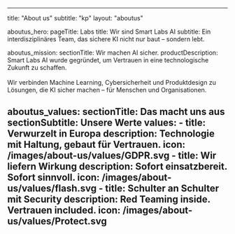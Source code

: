 
---
title: "About us"
subtitle: "kp"
layout: "aboutus"

aboutus_hero:
  pageTitle: Labs
  title: Wir sind Smart Labs AI
  subtitle: Ein interdisziplinäres Team, das sichere KI nicht nur baut – sondern lebt.

aboutus_mission:
  sectionTitle: Wir machen AI sicher.
  productDescription: Smart Labs AI wurde gegründet, um Vertrauen in eine technologische Zukunft zu schaffen. <br><br> Wir verbinden Machine Learning, Cybersicherheit und Produktdesign zu Lösungen, die KI sicher machen – für Menschen und Organisationen.

aboutus_values:
  sectionTitle: Das macht uns aus
  sectionSubtitle: Unsere Werte
  values:
    - title: Verwurzelt in Europa
      description: Technologie mit Haltung, gebaut für Vertrauen.
      icon: /images/about-us/values/GDPR.svg
    - title: Wir liefern Wirkung
      description: Sofort einsatzbereit. Sofort sinnvoll.
      icon: /images/about-us/values/flash.svg
    - title: Schulter an Schulter mit Security
      description: Red Teaming inside. Vertrauen included.
      icon: /images/about-us/values/Protect.svg
--- 